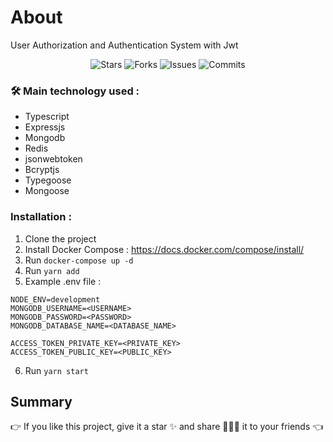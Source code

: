 # About

User Authorization and Authentication System with Jwt

<p align="center">
  <img alt="Stars" src="https://badgen.net/github/stars/phamtuan090720/jwt-auth-service">
  <img alt="Forks" src="https://badgen.net/github/forks/phamtuan090720/jwt-auth-service">
  <img alt="Issues" src="https://badgen.net/github/issues/phamtuan090720/jwt-auth-service">
  <img alt="Commits" src="https://badgen.net/github/commits/phamtuan090720/jwt-auth-service">
</p>

### 🛠 Main technology used :   
- Typescript
- Expressjs
- Mongodb
- Redis
- jsonwebtoken
- Bcryptjs
- Typegoose
- Mongoose

### Installation :
1. Clone the project
2. Install Docker Compose : https://docs.docker.com/compose/install/
3. Run `docker-compose up -d`
4. Run `yarn add`
5. Example .env file :
```env
NODE_ENV=development
MONGODB_USERNAME=<USERNAME>
MONGODB_PASSWORD=<PASSWORD>
MONGODB_DATABASE_NAME=<DATABASE_NAME>

ACCESS_TOKEN_PRIVATE_KEY=<PRIVATE_KEY>
ACCESS_TOKEN_PUBLIC_KEY=<PUBLIC_KEY>
```
6. Run `yarn start`

## Summary

👉 If you like this project, give it a star ✨ and share 👨🏻‍💻 it to your friends 👈

